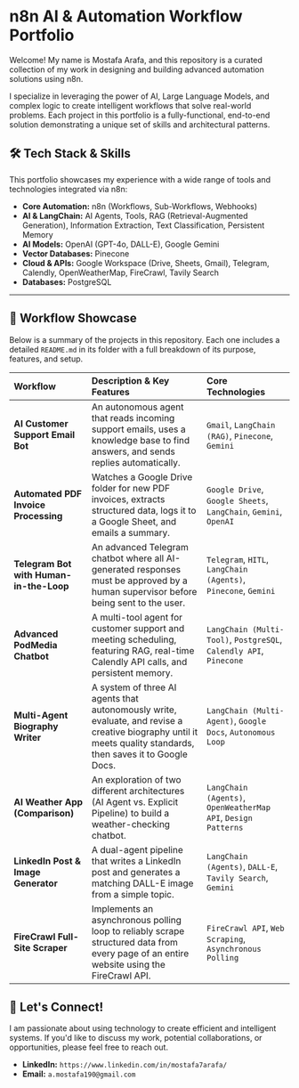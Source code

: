 # n8n AI & Automation Workflow Portfolio

Welcome! My name is Mostafa Arafa, and this repository is a curated collection of my work in designing and building advanced automation solutions using n8n.

I specialize in leveraging the power of AI, Large Language Models, and complex logic to create intelligent workflows that solve real-world problems. Each project in this portfolio is a fully-functional, end-to-end solution demonstrating a unique set of skills and architectural patterns.

## 🛠️ Tech Stack & Skills

This portfolio showcases my experience with a wide range of tools and technologies integrated via n8n:

* **Core Automation:** n8n (Workflows, Sub-Workflows, Webhooks)
* **AI & LangChain:** AI Agents, Tools, RAG (Retrieval-Augmented Generation), Information Extraction, Text Classification, Persistent Memory
* **AI Models:** OpenAI (GPT-4o, DALL-E), Google Gemini
* **Vector Databases:** Pinecone
* **Cloud & APIs:** Google Workspace (Drive, Sheets, Gmail), Telegram, Calendly, OpenWeatherMap, FireCrawl, Tavily Search
* **Databases:** PostgreSQL

---

## 📂 Workflow Showcase

Below is a summary of the projects in this repository. Each one includes a detailed `README.md` in its folder with a full breakdown of its purpose, features, and setup.

| Workflow | Description & Key Features | Core Technologies |
| :--- | :--- | :--- |
| **AI Customer Support Email Bot** | An autonomous agent that reads incoming support emails, uses a knowledge base to find answers, and sends replies automatically. | `Gmail`, `LangChain (RAG)`, `Pinecone`, `Gemini` |
| **Automated PDF Invoice Processing** | Watches a Google Drive folder for new PDF invoices, extracts structured data, logs it to a Google Sheet, and emails a summary. | `Google Drive`, `Google Sheets`, `LangChain`, `Gemini`, `OpenAI` |
| **Telegram Bot with Human-in-the-Loop** | An advanced Telegram chatbot where all AI-generated responses must be approved by a human supervisor before being sent to the user. | `Telegram`, `HITL`, `LangChain (Agents)`, `Pinecone`, `Gemini` |
| **Advanced PodMedia Chatbot** | A multi-tool agent for customer support and meeting scheduling, featuring RAG, real-time Calendly API calls, and persistent memory. | `LangChain (Multi-Tool)`, `PostgreSQL`, `Calendly API`, `Pinecone` |
| **Multi-Agent Biography Writer** | A system of three AI agents that autonomously write, evaluate, and revise a creative biography until it meets quality standards, then saves it to Google Docs. | `LangChain (Multi-Agent)`, `Google Docs`, `Autonomous Loop` |
| **AI Weather App (Comparison)** | An exploration of two different architectures (AI Agent vs. Explicit Pipeline) to build a weather-checking chatbot. | `LangChain (Agents)`, `OpenWeatherMap API`, `Design Patterns` |
| **LinkedIn Post & Image Generator** | A dual-agent pipeline that writes a LinkedIn post and generates a matching DALL-E image from a simple topic. | `LangChain (Agents)`, `DALL-E`, `Tavily Search`, `Gemini` |
| **FireCrawl Full-Site Scraper** | Implements an asynchronous polling loop to reliably scrape structured data from every page of an entire website using the FireCrawl API. | `FireCrawl API`, `Web Scraping`, `Asynchronous Polling` |

## 💬 Let's Connect!

I am passionate about using technology to create efficient and intelligent systems. If you'd like to discuss my work, potential collaborations, or opportunities, please feel free to reach out.

* **LinkedIn:** `https://www.linkedin.com/in/mostafa7arafa/`
* **Email:** `a.mostafa190@gmail.com`
